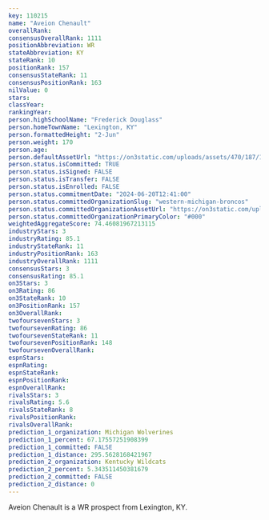 ```yaml
---
key: 110215
name: "Aveion Chenault"
overallRank: 
consensusOverallRank: 1111
positionAbbreviation: WR
stateAbbreviation: KY
stateRank: 10
positionRank: 157
consensusStateRank: 11
consensusPositionRank: 163
nilValue: 0
stars: 
classYear: 
rankingYear: 
person.highSchoolName: "Frederick Douglass"
person.homeTownName: "Lexington, KY"
person.formattedHeight: "2-Jun"
person.weight: 170
person.age: 
person.defaultAssetUrl: "https://on3static.com/uploads/assets/470/187/187470.png"
person.status.isCommitted: TRUE
person.status.isSigned: FALSE
person.status.isTransfer: FALSE
person.status.isEnrolled: FALSE
person.status.commitmentDate: "2024-06-20T12:41:00"
person.status.committedOrganizationSlug: "western-michigan-broncos"
person.status.committedOrganizationAssetUrl: "https://on3static.com/uploads/assets/792/149/149792.svg"
person.status.committedOrganizationPrimaryColor: "#000"
weightedAggregateScore: 74.46081967213115
industryStars: 3
industryRating: 85.1
industryStateRank: 11
industryPositionRank: 163
industryOverallRank: 1111
consensusStars: 3
consensusRating: 85.1
on3Stars: 3
on3Rating: 86
on3StateRank: 10
on3PositionRank: 157
on3OverallRank: 
twofoursevenStars: 3
twofoursevenRating: 86
twofoursevenStateRank: 11
twofoursevenPositionRank: 148
twofoursevenOverallRank: 
espnStars: 
espnRating: 
espnStateRank: 
espnPositionRank: 
espnOverallRank: 
rivalsStars: 3
rivalsRating: 5.6
rivalsStateRank: 8
rivalsPositionRank: 
rivalsOverallRank: 
prediction_1_organization: Michigan Wolverines
prediction_1_percent: 67.17557251908399
prediction_1_committed: FALSE
prediction_1_distance: 295.5628168421967
prediction_2_organization: Kentucky Wildcats
prediction_2_percent: 5.343511450381679
prediction_2_committed: FALSE
prediction_2_distance: 0
---
```

Aveion Chenault is a WR prospect from Lexington, KY.